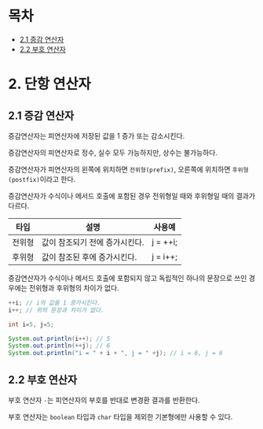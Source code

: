 # 목차

- [2.1 증감 연산자](#21-증감-연산자)
- [2.2 부호 연산자](#22-부호-연산자)

# 2. 단항 연산자

## 2.1 증감 연산자

증감연산자는 피연산자에 저장된 값을 1 증가 또는 감소시킨다.

증감연산자의 피연산자로 정수, 실수 모두 가능하지만, 상수는 불가능하다.

증감연산자가 피연산자의 왼쪽에 위치하면 `전위형(prefix)`, 오른쪽에 위치하면 `후위형(postfix)`이라고 한다.

증감연산자가 수식이나 메서드 호출에 포함된 경우 전위형일 때와 후위형일 때의 결과가 다르다.

|  타입  | 설명                           |  사용예  |
| :----: | ------------------------------ | :------: |
| 전위형 | 값이 참조되기 전에 증가시킨다. | j = ++i; |
| 후위형 | 값이 참조된 후에 증가시킨다.   | j = i++; |

증감연산자가 수식이나 메서드 호출에 포함되지 않고 독립적인 하나의 문장으로 쓰인 경우에는 전위형과 후위형의 차이가 없다.

```Java
++i; // i의 값을 1 증가시킨다.
i++; // 위의 문장과 차이가 없다.
```

```Java
int i=5, j=5;

System.out.println(i++); // 5
System.out.println(++j); // 6
System.out.println("i = " + i + ", j = " +j); // i = 6, j = 6
```

## 2.2 부호 연산자

부호 연산자 `-`는 피연산자의 부호를 반대로 변경환 결과를 반환한다.

부호 연산자는 `boolean` 타입과 `char` 타입을 제외한 기본형에만 사용할 수 있다.
